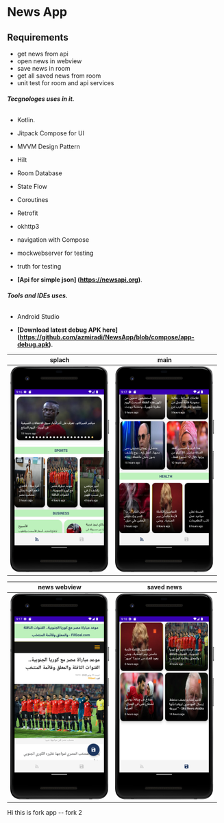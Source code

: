 # News App 

 
## Requirements
*   get news from api
*   open news in webview
*   save news in room 
*   get all saved news from room 
*   unit test for room and api services

 ###### **Tecgnologes uses in it.**
 * Kotlin.
 * Jitpack Compose for UI
 * MVVM Design Pattern
 * Hilt
 * Room Database
 * State Flow
 * Coroutines
 * Retrofit
 * okhttp3
 * navigation with Compose
 * mockwebserver for testing
 * truth for testing
 
 *  **[Api for simple json] (https://newsapi.org)**.

  ###### **Tools and IDEs uses.**
* Android Studio

*   **[Download latest debug APK here] (https://github.com/azmiradi/NewsApp/blob/compose/app-debug.apk)**.


| splach | main |
| --------------- | ---------------- | 
| <img src="main_screen.png" height="480"> | <img src="main_screen_2.png" height="480"> |

 
| news webview | saved news |
| --------------- | ---------------- | 
| <img src="news_details_web_view.png" height="480"> | <img src="saved_news_screen.png" height="480"> |

<!-- Redmi not 6 pro -->

Hi this is fork app 
-- fork 2
